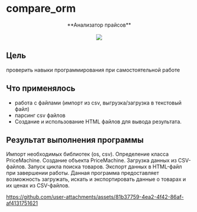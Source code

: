 # compare_orm
<p align="center">
**Анализатор прайсов**
  <br><br>
  <img src="https://i.ytimg.com/vi/2z58SHwQI6Y/maxresdefault.jpg">
</p>

## Цель  
  проверить навыки программирования при самостоятельной работе


## Что применялось
<ul>
  <li>работа с файлами (импорт из csv,  выгрузка/загрузка в текстовый файл)</li>
  <li>парсинг csv файлов</li>
  <li>Создание и использование HTML файлов для вывода результата. </li>
</ul>

## Результат выполнения программы
Импорт необходимых библиотек (os, csv). Определение класса PriceMachine. Создание объекта PriceMachine.
Загрузка данных из CSV-файлов. Запуск цикла поиска товаров. Экспорт данных в HTML-файл при завершении работы. 
Данная программа предоставляет возможность загружать, искать и экспортировать данные о товарах и их ценах из CSV-файлов.


  


https://github.com/user-attachments/assets/81b37759-4ea2-4f42-86af-af4131751621



